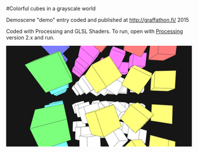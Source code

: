 #Colorful cubes in a grayscale world

Demoscene "demo" entry coded and published at http://graffathon.fi/ 2015

Coded with Processing and GLSL Shaders. To run, open with [Processing](http://processing.org/) version 2.x and run.

[![Youtube link](colorful_cubes.png)](https://www.youtube.com/watch?v=-kLHD0Qjih4&list=PLmRDkQf8W1WFboD7M9xoLUf_pRwz6kL9c&index=13)
